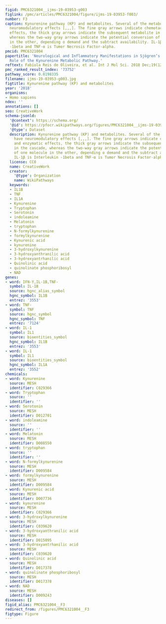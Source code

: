 ```yaml
---
figid: PMC6321004__ijms-19-03953-g003
figlink: /pmc/articles/PMC6321004/figure/ijms-19-03953-f003/
number: F3
caption: Kynurenine pathway (KP) and metabolites. Several of the metabolites have
  neuromodulatory effects [,,,]. The fine gray arrows indicate chemotactic and enzymatic
  effects, the thick gray arrows indicate the subsequent metabolite in the cascade,
  whereas the two-way gray arrows indicate the potential conversion of one molecule
  in the other, depending o demand and the subtract availability. IL-1β is Interleukin
  -1beta and TNF-α is Tumor Necrosis Factor-alpha.
pmcid: PMC6321004
papertitle: 'Neurological and Inflammatory Manifestations in Sjögren’s Syndrome: The
  Role of the Kynurenine Metabolic Pathway.'
reftext: Fabíola Reis de Oliveira, et al. Int J Mol Sci. 2018 Dec;19(12):3953.
pmc_ranked_result_index: '73752'
pathway_score: 0.8198335
filename: ijms-19-03953-g003.jpg
figtitle: Kynurenine pathway (KP) and metabolites
year: '2018'
organisms:
- Homo sapiens
ndex: ''
annotations: []
seo: CreativeWork
schema-jsonld:
  '@context': https://schema.org/
  '@id': https://pfocr.wikipathways.org/figures/PMC6321004__ijms-19-03953-g003.html
  '@type': Dataset
  description: Kynurenine pathway (KP) and metabolites. Several of the metabolites
    have neuromodulatory effects [,,,]. The fine gray arrows indicate chemotactic
    and enzymatic effects, the thick gray arrows indicate the subsequent metabolite
    in the cascade, whereas the two-way gray arrows indicate the potential conversion
    of one molecule in the other, depending o demand and the subtract availability.
    IL-1β is Interleukin -1beta and TNF-α is Tumor Necrosis Factor-alpha.
  license: CC0
  name: CreativeWork
  creator:
    '@type': Organization
    name: WikiPathways
  keywords:
  - IL1B
  - TNF
  - IL1A
  - Kynurenine
  - Tryptophan
  - Serotonin
  - indoleamine
  - Melatonin
  - tryptophan
  - N-formylkynurenine
  - formylkynurenine
  - Kynurenic acid
  - kynurenine
  - 3-hydroxylkynurenine
  - 3-hydroxyanthranilic acid
  - 3-hydroxyantrhanilic acid
  - Quinolinic acid
  - quinolinate phosphoribosyl
  - NAD
genes:
- word: IFN-Y,IL-1B,TNF-
  symbol: IL-1B
  source: hgnc_alias_symbol
  hgnc_symbol: IL1B
  entrez: '3553'
- word: TNF-
  symbol: TNF
  source: hgnc_symbol
  hgnc_symbol: TNF
  entrez: '7124'
- word: IL-1
  symbol: IL1
  source: bioentities_symbol
  hgnc_symbol: IL1B
  entrez: '3553'
- word: IL-1
  symbol: IL1
  source: bioentities_symbol
  hgnc_symbol: IL1A
  entrez: '3552'
chemicals:
- word: Kynurenine
  source: MESH
  identifier: C029366
- word: Tryptophan
  source: ''
  identifier: ''
- word: Serotonin
  source: MESH
  identifier: D012701
- word: indoleamine
  source: ''
  identifier: ''
- word: Melatonin
  source: MESH
  identifier: D008550
- word: tryptophan
  source: ''
  identifier: ''
- word: N-formylkynurenine
  source: MESH
  identifier: D009584
- word: formylkynurenine
  source: MESH
  identifier: D009584
- word: Kynurenic acid
  source: MESH
  identifier: D007736
- word: kynurenine
  source: MESH
  identifier: C029366
- word: 3-hydroxylkynurenine
  source: MESH
  identifier: C039620
- word: 3-hydroxyanthranilic acid
  source: MESH
  identifier: D015095
- word: 3-hydroxyantrhanilic acid
  source: MESH
  identifier: C039620
- word: Quinolinic acid
  source: MESH
  identifier: D017378
- word: quinolinate phosphoribosyl
  source: MESH
  identifier: D017378
- word: NAD
  source: MESH
  identifier: D009243
diseases: []
figid_alias: PMC6321004__F3
redirect_from: /figures/PMC6321004__F3
figtype: Figure
---
```


